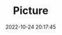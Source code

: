 ---
weight: 1
images:
- /images/edited/215.jpeg
title: Picture
date: 2022-10-24 20:17:45
tags: [luminarneo,work,ILCE7M3,30.0,person,cup,car]
---